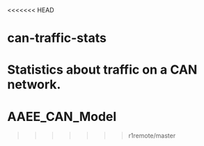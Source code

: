 <<<<<<< HEAD
# can-traffic-stats
Statistics about traffic on a CAN network.
=======
# AAEE_CAN_Model
>>>>>>> r1remote/master
